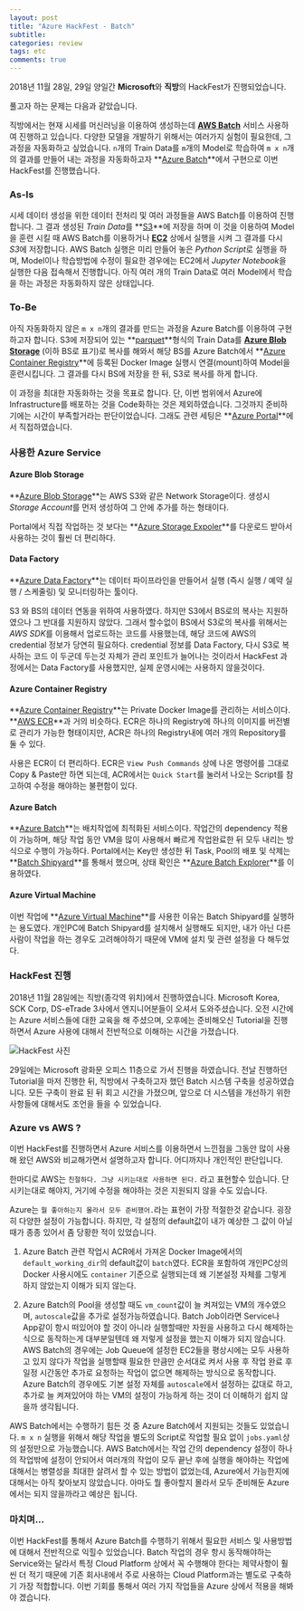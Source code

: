 ```yaml
---
layout: post
title: "Azure HackFest - Batch"
subtitle:  
categories: review
tags: etc
comments: true
---
```


2018년 11월 28일, 29일 양일간 **Microsoft**와 **직방**의 HackFest가 진행되었습니다.

풀고자 하는 문제는 다음과 같았습니다.

직방에서는 현재 시세를 머신러닝을 이용하여 생성하는데 **[AWS Batch](https://aws.amazon.com/batch)** 서비스 사용하여 진행하고 있습니다. 다양한 모델을 개발하기 위해서는 여러가지 실험이 필요한데, 그 과정을 자동화하고 싶었습니다. 
`n`개의 Train Data를 `m`개의 Model로 학습하여 `m x n`개의 결과를 만들어 내는 과정을 자동화하고자 **[Azure Batch](https://azure.microsoft.com/services/batch)**에서 구현으로 이번 HackFest를 진행했습니다.

### As-Is

시세 데이터 생성을 위한 데이터 전처리 및 여러 과정들을 AWS Batch를 이용하여 진행합니다. 그 결과 생성된 *Train Data*를 **[S3](https://aws.amazon.com/s3)**에 저장을 하며 이 것을 이용하여 Model을 훈련 시킬 때 AWS Batch를 이용하거나 **[EC2](https://aws.amazon.com/ec2)** 상에서 실행을 시켜 그 결과를 다시 *S3*에 저장합니다. AWS Batch 실행은 미리 만들어 놓은 *Python Script*로 실행을 하며, Model이나 학습방법에 수정이 필요한 경우에는 EC2에서 *Jupyter Notebook*을 실행한 다음 접속해서 진행합니다. 아직 여러 개의 Train Data로 여러 Model에서 학습을 하는 과정은 자동화하지 않은 상태입니다.

### To-Be

아직 자동화하지 않은 `m x n`개의 결과를 만드는 과정을 Azure Batch를 이용하여 구현하고자 합니다. S3에 저장되어 있는 **[parquet](https://parquet.apache.org)**형식의 Train Data를 **[Azure Blob Storage](https://azure.microsoft.com/services/storage/blobs)** (이하 BS로 표기)로 복사를 해와서 해당 BS를 Azure Batch에서 **[Azure Container Registry](https://azure.microsoft.com/services/container-registry)**에 등록된 Docker Image 실행시 연결(mount)하여 Model을 훈련시킵니다. 그 결과를 다시 BS에 저장을 한 뒤, S3로 복사를 하게 합니다.

이 과정을 최대한 자동화하는 것을 목표로 합니다. 단, 이번 범위에서 Azure에 Infrastructure를 배포하는 것을 Code화하는 것은 제외하였습니다. 그것까지 준비하기에는 시간이 부족할거라는 판단이었습니다. 그래도 관련 세팅은 **[Azure Portal](https://azure.microsoft.com/features/azure-portal)**에서 직접하였습니다.

### 사용한 Azure Service

#### Azure Blob Storage

**[Azure Blob Storage](https://azure.microsoft.com/services/storage/blobs)**는 AWS S3와 같은 Network Storage이다. 생성시 *Storage Account*를 먼저 생성하여 그 안에 추가를 하는 형태이다.

Portal에서 직접 작업하는 것 보다는 **[Azure Storage Expoler](https://azure.microsoft.com/features/storage-explorer)**를 다운로드 받아서 사용하는 것이 훨씬 더 편리하다.

#### Data Factory

**[Azure Data Factory](https://azure.microsoft.com/services/data-factory)**는 데이터 파이프라인을 만들어서 실행 (즉시 실행 / 예약 실행 / 스케줄링) 및 모니터링하는 툴이다.

S3 와 BS의 데이터 연동을 위하여 사용하였다. 하지만 S3에서 BS로의 복사는 지원하였으나 그 반대를 지원하지 않았다. 그래서 할수없이 BS에서 S3로의 복사를 위해서는 *AWS SDK*를 이용해서 업로드하는 코드를 사용했는데, 해당 코드에 AWS의 credential 정보가 당연히 필요하다. credential 정보를 Data Factory, 다시 S3로 복사하는 코드 이 두군데 두는것 자체가 관리 포인트가 늘어나는 것이라서 HackFest 과정에서는 Data Factory를 사용했지만, 실제 운영시에는 사용하지 않을것이다.

#### Azure Container Registry

**[Azure Container Registry](https://azure.microsoft.com/services/container-registry)**는 Private Docker Image를 관리하는 서비스이다. **[AWS ECR](https://aws.amazon.com/ecr)**과 거의 비슷하다. ECR은 하나의 Registry에 하나의 이미지를 버전별로 관리가 가능한 형태이지만, ACR은 하나의 Registry내에 여러 개의 Repository를 둘 수 있다.

사용은 ECR이 더 편리하다. ECR은 `View Push Commands` 상에 나온 명령어를 그대로 Copy & Paste만 하면 되는데, ACR에서는 `Quick Start`를 눌러서 나오는 Script를 참고하여 수정을 해야하는 불편함이 있다.

#### Azure Batch

**[Azure Batch](https://azure.microsoft.com/services/batch)**는 배치작업에 최적화된 서비스이다. 작업간의 dependency 적용이 가능하며, 해당 작업 동안 VM을 많이 사용해서 빠르게 작업완료한 뒤 모두 내리는 방식으로 수행이 가능하다. Portal에서는 Key만 생성한 뒤 Task, Pool의 배포 및 삭제는 **[Batch Shipyard](https://github.com/Azure/batch-shipyard)**를 통해서 했으며, 상태 확인은 **[Azure Batch Explorer](https://azure.github.io/BatchExplorer)**를 이용하였다.

#### Azure Virtual Machine

이번 작업에 **[Azure Virtual Machine](https://azure.microsoft.com/services/virtual-machines)**를 사용한 이유는 Batch Shipyard를 실행하는 용도였다. 개인PC에 Batch Shipyard를 설치해서 실행해도 되지만, 내가 아닌 다른 사람이 작업을 하는 경우도 고려해야하기 때문에 VM에 설치 및 관련 설정을 다 해두었다.

### HackFest 진행

2018년 11월 28일에는 직방(종각역 위치)에서 진행하였습니다. Microsoft Korea, SCK Corp, DS-eTrade 3사에서 엔지니어분들이 오셔서 도와주셨습니다. 오전 시간에는 Azure 서비스들에 대한 교육을 해 주셨으며, 오후에는 준비해오신 Tutorial을 진행하면서 Azure 사용에 대해서 전반적으로 이해하는 시간을 가졌습니다.

![HackFest 사진](https://raw.githubusercontent.com/DevStarSJ/DevStarSJ.github.io/master/assets/img/post/2018-11-28.hackfest.jpg)

29일에는 Microsoft 광화문 오피스 11층으로 가서 진행을 하였습니다. 전날 진행하던 Tutorial을 마저 진행한 뒤, 직방에서 구축하고자 했던 Batch 시스템 구축을 성공하였습니다. 모든 구축이 완료 된 뒤 회고 시간을 가졌으며, 앞으로 더 시스템을 개선하기 위한 사항들에 대해서도 조언을 들을 수 있었습니다.

### Azure vs AWS ?

이번 HackFest를 진행하면서 Azure 서비스를 이용하면서 느낀점을 그동안 많이 사용해 왔던 AWS와 비교해가면서 설명하고자 합니다. 어디까지나 개인적인 판단입니다.

한마디로 AWS는 `친절하다. 그냥 시키는대로 사용하면 된다.` 라고 표현할수 있습니다. 단 시키는대로 해야지, 거기에 수정을 해야하는 것은 지원되지 않을 수도 있습니다.

Azure는 `뭘 좋아하는지 몰라서 모두 준비했어.`라는 표현이 가장 적절한것 같습니다. 굉장히 다양한 설정이 가능합니다. 하지만, 각 설정의 default값이 내가 예상한 그 값이 아닐때가 종종 있어서 좀 당황한 적이 있었습니다.

1. Azure Batch 관련 작업시 ACR에서 가져온 Docker Image에서의 `default_working_dir`의 default값이 `batch`였다. ECR을 포함하여 개인PC상의 Docker 사용시에도 `container` 기준으로 실행되는데 왜 기본설정 자체를 그렇게 하지 않았는지 이해가 되지 않는다. 

2. Azure Batch의 Pool을 생성할 때도 `vm_count`값이 늘 켜져있는 VM의 개수였으며, `autoscale`값을 추가로 설정가능하였습니다. Batch Job이라면 Service나 App같이 항시 떠있어야 할 것이 아니라 실행할때만 자원을 사용하고 다시 해제하는 식으로 동작하는게 대부분일텐데 왜 저렇게 설정을 했는지 이해가 되지 않습니다. AWS Batch의 경우에는 Job Queue에 설정한 EC2들을 평상시에는 모두 사용하고 있지 않다가 작업을 실행할때 필요한 만큼만 순서대로 켜서 사용 후 작업 완료 후 일정 시간동안 추가로 요청하는 작업이 없으면 해제하는 방식으로 동작합니다. Azure Batch의 경우에도 기본 설정 자체를 `autoscale`에서 설정하는 값대로 하고, 추가로 늘 켜져있어야 하는 VM의 설정이 가능하게 하는 것이 더 이해하기 쉽지 않을까 생각됩니다.

AWS Batch에서는 수행하기 힘든 것 중 Azure Batch에서 지원되는 것들도 있었습니다. `m x n` 실행을 위해서 해당 작업을 별도의 Script로 작업할 필요 없이 `jobs.yaml`상의 설정만으로 가능했습니다. AWS Batch에서는 작업 간의 dependency 설정이 하나의 작업밖에 설정이 안되어서 여러개의 작업이 모두 끝난 후에 실행을 해야하는 작업에 대해서는 병렬성을 최대한 살려서 할 수 있는 방법이 없었는데, Azure에서 가능한지에 대해서는 아직 찾아보지 않았습니다. 아마도 뭘 좋아할지 몰라서 모두 준비해둔 Azure에서는 되지 않을까라고 예상은 됩니다.

### 마치며...

이번 HackFest를 통해서 Azure Batch를 수행하기 위해서 필요한 서비스 및 사용방법에 대해서 전반적으로 익힐수 있었습니다. Batch 작업의 경우 항시 동작해야하는 Service와는 달라서 특정 Cloud Platform 상에서 꼭 수행해야 한다는 제약사항이 훨씬 더 적기 때문에 기존 회사내에서 주로 사용하는 Cloud Platform과는 별도로 구축하기 가장 적합합니다. 이번 기회를 통해서 여러 가지 작업들을 Azure 상에서 적용을 해봐야 겠습니다.
